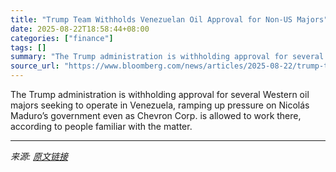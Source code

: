 ```yaml
---
title: "Trump Team Withholds Venezuelan Oil Approval for Non-US Majors"
date: 2025-08-22T18:58:44+08:00
categories: ["finance"]
tags: []
summary: "The Trump administration is withholding approval for several Western oil majors seeking to operate in Venezuela, ramping up pressure on Nicolás Maduro’s government even as Chevron Corp. is allowed to "
source_url: "https://www.bloomberg.com/news/articles/2025-08-22/trump-team-withholds-venezuelan-oil-approval-for-non-us-majors"
---
```


The Trump administration is withholding approval for several Western oil majors seeking to operate in Venezuela, ramping up pressure on Nicolás Maduro’s government even as Chevron Corp. is allowed to work there, according to people familiar with the matter.

---

*来源: [原文链接](https://www.bloomberg.com/news/articles/2025-08-22/trump-team-withholds-venezuelan-oil-approval-for-non-us-majors)*
